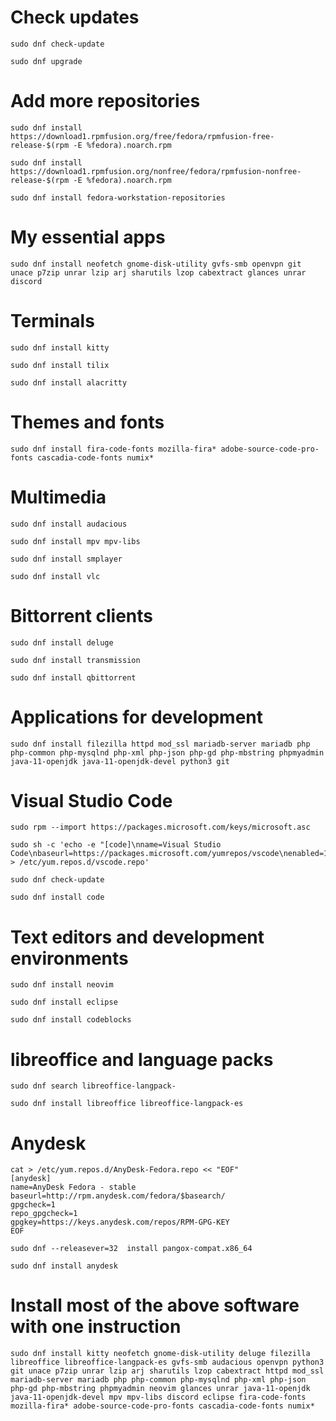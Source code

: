 # Check updates
```
sudo dnf check-update
```
```
sudo dnf upgrade
```
# Add more repositories
```
sudo dnf install https://download1.rpmfusion.org/free/fedora/rpmfusion-free-release-$(rpm -E %fedora).noarch.rpm
```
```
sudo dnf install https://download1.rpmfusion.org/nonfree/fedora/rpmfusion-nonfree-release-$(rpm -E %fedora).noarch.rpm
```
```
sudo dnf install fedora-workstation-repositories
```
# My essential apps
```
sudo dnf install neofetch gnome-disk-utility gvfs-smb openvpn git unace p7zip unrar lzip arj sharutils lzop cabextract glances unrar discord 
```
# Terminals
```
sudo dnf install kitty
```
```
sudo dnf install tilix
```
```
sudo dnf install alacritty
```
# Themes and fonts
```
sudo dnf install fira-code-fonts mozilla-fira* adobe-source-code-pro-fonts cascadia-code-fonts numix*
```
# Multimedia
```
sudo dnf install audacious
```
```
sudo dnf install mpv mpv-libs
```
```
sudo dnf install smplayer
```
```
sudo dnf install vlc
```
# Bittorrent clients
```
sudo dnf install deluge
```
```
sudo dnf install transmission
```
```
sudo dnf install qbittorrent
```
# Applications for development
```
sudo dnf install filezilla httpd mod_ssl mariadb-server mariadb php php-common php-mysqlnd php-xml php-json php-gd php-mbstring phpmyadmin java-11-openjdk java-11-openjdk-devel python3 git
```
# Visual Studio Code
```
sudo rpm --import https://packages.microsoft.com/keys/microsoft.asc
```
```
sudo sh -c 'echo -e "[code]\nname=Visual Studio Code\nbaseurl=https://packages.microsoft.com/yumrepos/vscode\nenabled=1\ngpgcheck=1\ngpgkey=https://packages.microsoft.com/keys/microsoft.asc" > /etc/yum.repos.d/vscode.repo'
```
```
sudo dnf check-update
```
```
sudo dnf install code
```
# Text editors and development environments
```
sudo dnf install neovim 
```
```
sudo dnf install eclipse 
```
```
sudo dnf install codeblocks
```
# libreoffice and language packs
```
sudo dnf search libreoffice-langpack-
```
```
sudo dnf install libreoffice libreoffice-langpack-es
```
# Anydesk
```
cat > /etc/yum.repos.d/AnyDesk-Fedora.repo << "EOF" 
[anydesk]
name=AnyDesk Fedora - stable
baseurl=http://rpm.anydesk.com/fedora/$basearch/
gpgcheck=1
repo_gpgcheck=1
gpgkey=https://keys.anydesk.com/repos/RPM-GPG-KEY
EOF
```
```
sudo dnf --releasever=32  install pangox-compat.x86_64
```
```
sudo dnf install anydesk
```
# Install most of the above software with one instruction
```
sudo dnf install kitty neofetch gnome-disk-utility deluge filezilla libreoffice libreoffice-langpack-es gvfs-smb audacious openvpn python3 git unace p7zip unrar lzip arj sharutils lzop cabextract httpd mod_ssl mariadb-server mariadb php php-common php-mysqlnd php-xml php-json php-gd php-mbstring phpmyadmin neovim glances unrar java-11-openjdk java-11-openjdk-devel mpv mpv-libs discord eclipse fira-code-fonts mozilla-fira* adobe-source-code-pro-fonts cascadia-code-fonts numix*
```
